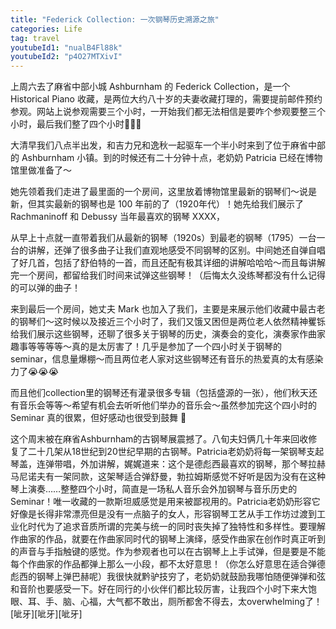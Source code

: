 ```yaml
---
title: "Federick Collection: 一次钢琴历史溯源之旅"
categories: Life
tag: travel
youtubeId1: "nualB4Fl88k"
youtubeId2: "p4O27MTXivI"
---
```


上周六去了麻省中部小城 Ashburnham 的 Federick Collection，是一个 Historical Piano 收藏，是两位大约八十岁的夫妻收藏打理的，需要提前邮件预约参观。网站上说参观需要三个小时，一开始我们都无法相信是要咋个参观要整三个小时，最后我们整了四个小时🤣🤣🤣 

大清早我们八点半出发，和吉力兄和逸秋一起驱车一个半小时来到了位于麻省中部的 Ashburnham 小镇。到的时候还有二十分钟十点，老奶奶 Patricia 已经在博物馆里做准备了～

她先领着我们走进了最里面的一个房间，这里放着博物馆里最新的钢琴们～说是新，但其实最新的钢琴也是 100 年前的了（1920年代）！她先给我们展示了 Rachmaninoff 和 Debussy 当年最喜欢的钢琴 XXXX，

从早上十点就一直带着我们从最新的钢琴（1920s）到最老的钢琴（1795）一台一台的讲解，还弹了很多曲子让我们直观地感受不同钢琴的区别。中间她还自弹自唱了好几首，包括了舒伯特的一首，而且还配有极其详细的讲解哈哈哈～而且每讲解完一个房间，都留给我们时间来试弹这些钢琴！（后悔太久没练琴都没有什么记得的可以弹的曲子！

来到最后一个房间，她丈夫 Mark 也加入了我们，主要是来展示他们收藏中最古老的钢琴们～这时候以及接近三个小时了，我们又饿又困但是两位老人依然精神矍铄给我们展示这些钢琴，还聊了很多关于钢琴的历史，演奏会的变化，演奏家作曲家趣事等等等等～真的是太厉害了！几乎是参加了一个四小时关于钢琴的 seminar，信息量爆棚～而且两位老人家对这些钢琴还有音乐的热爱真的太有感染力了😭😭😭

而且他们collection里的钢琴还有灌录很多专辑（包括盛源的一张），他们秋天还有音乐会等等～希望有机会去听听他们举办的音乐会～虽然参加完这个四小时的 Seminar 真的很累，但好感动也很受到鼓舞 💪



这个周末被在麻省Ashburnham的古钢琴展震撼了。八旬夫妇俩几十年来回收修复了二十几架从18世纪到20世纪早期的古钢琴。Patricia老奶奶将每一架钢琴支起琴盖，连弹带唱，外加讲解，娓娓道来：这个是德彪西最喜欢的钢琴，那个琴拉赫马尼诺夫有一架同款，这架琴适合弹舒曼，勃拉姆斯感觉不好听是因为没有在这种琴上演奏……整整四个小时，简直是一场私人音乐会外加钢琴与音乐历史的Seminar！唯一收藏的一款斯坦威感觉是用来被鄙视用的。Patricia老奶奶形容它好像是长得非常漂亮但是没有一点脑子的女人，形容钢琴工艺从手工作坊过渡到工业化时代为了追求音质所谓的完美与统一的同时丧失掉了独特性和多样性。要理解作曲家的作品，就要在作曲家同时代的钢琴上演绎，感受作曲家在创作时真正听到的声音与手指触键的感觉。作为参观者也可以在古钢琴上上手试弹，但是要是不能每个作曲家的作品都弹上那么一小段，都不太好意思！（你怎么好意思在适合弹德彪西的钢琴上弹巴赫呢）我很快就黔驴技穷了，老奶奶就鼓励我哪怕随便弹弹和弦和音阶也要感受一下。好在同行的小伙伴们都比较厉害，让我四个小时下来大饱眼、耳、手、脑、心福，大气都不敢出，厕所都舍不得去，太overwhelming了！[呲牙][呲牙][呲牙]